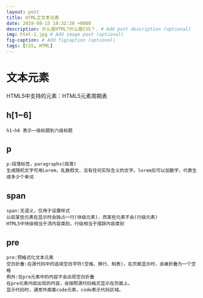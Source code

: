 ```yaml
---
layout: post
title: HTML之文本元素
date: 2019-08-15 18:32:20 +0000
description: 什么是HTML?什么是CSS？. # Add post description (optional)
img: html-1.jpg # Add image post (optional)
fig-caption: # Add figcaption (optional)
tags: [CSS, HTML]
---
```


# 文本元素
HTML5中支持的元素：HTML5元素周期表

## h[1~6]
    h1~h6 表示一级标题到六级标题

## p
    p:段落标签，paragraphs(段落)
    生成随机文字可用Lorem，乱数假文，没有任何实际含义的文字。lorem后可以加数字，代表生成多少个单词

## span
    span:无语义，仅用于设置样式
    以前某些元素在显示时会独占一行(块级元素)，而某些元素不会(行级元素)
    HTML5中块级相当于流内容类别，行级相当于措辞内容类别
    
## pre
    pre:预格式化文本元素
    空白折叠:在源代码中的连续空白字符(空格、换行、制表)，在页面显示时，会被折叠为一个空格
    例外:在pre元素中的内容不会出现空白折叠
    在pre元素内部出现的内容，会按照源代码格式显示在页面上。
    显示代码时，通常外面套code元素，code表示代码区域。